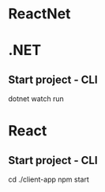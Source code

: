 # ReactNet

# .NET
## Start project - CLI
dotnet watch run

# React
## Start project - CLI
cd ./client-app
npm start

